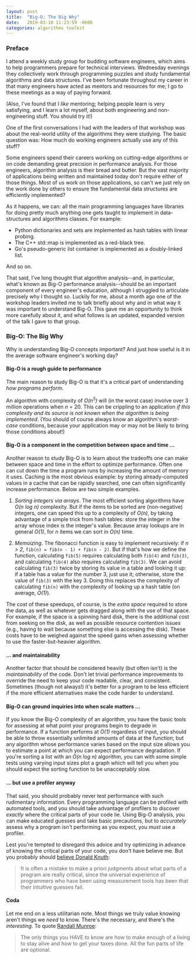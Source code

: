 ```yaml
---
layout: post
title:  "Big-O: The Big Why"
date:   2019-03-10 11:23:59 -0600
categories: algorithms toolkit
---
```

### Preface

I attend a weekly study group for budding software engineers, which aims to help
programmers prepare for technical interviews. Wednesday evenings they
collectively work through programming puzzles and study fundamental algorithms
and data structures. I've been fortunate throughout my career in that many
engineers have acted as mentors and resources for me; I go to these meetings as
a way of paying forward.

(Also, I've found that I _like_ mentoring; helping people learn is very
satisfying, and I learn a lot myself, about both engineering and non-engineering
stuff. You should try it!)

One of the first conversations I had with the leaders of that workshop was about
the real-world utility of the algorithms they were studying. The basic question
was: How much do working engineers actually use any of this stuff?

Some engineers spend their careers working on cutting-edge algorithms or on code
demanding great precision in performance analysis. For those engineers,
algorithm analysis is their bread and butter. But the vast majority of
applications being written and maintained today don't require either of those
things. Most of us work on those applications, so can't we just rely on the work
done by others to ensure the fundamental data structures are efficiently
implemented?

As it happens, we can: all the main programming languages have libraries for
doing pretty much anything one gets taught to implement in data-structures and
algorithms classes. For example:
  - Python dictionaries and sets are implemented as hash tables with linear
    probing.
  - The C++ std::map is implemented as a red-black tree.
  - Go's pseudo-generic list container is implemented as a doubly-linked list.

And so on.

That said, I've long thought that algorithm analysis--and, in particular, what's
known as Big-O performance analysis--should be an important component of every
engineer's education, although I struggled to articulate precisely why I thought
so. Luckily for me, about a month ago one of the workshop leaders invited me to
talk briefly about why and in what way it was important to understand Big-O.
This gave me an opportunity to think more carefully about it, and what follows
is an updated, expanded version of the talk I gave to that group.

### Big-O: The Big Why

Why is understanding Big-O concepts important? And just how useful is it in the
average software engineer's working day?

#### Big-O is a rough guide to performance

The main reason to study Big-O is that it's a critical part of understanding
_how programs perform_.

An algorithm with complexity of _O(n<sup>5</sup>)_ will (in the worst
case) involve over 3 million operations when _n_ = 20. This can be crippling to
an application _if this complexity and its source is not known when the
algorithm is being implemented_. (You should of course always know an
algorithm's _worst-case_ conditions, because your application may or may not be
likely to bring those conditions about!)

#### Big-O is a component in the competition between space and time ...

Another reason to study Big-O is to learn about the tradeoffs one can make
between space and time in the effort to optimize performance. Often one can cut
down the time a program runs by increasing the amount of memory it uses. Caching
is the most obvious example: by storing already-computed values in a cache that
can be rapidly searched, one can often significantly increase performance. Below
are two simple examples.

1. _Sorting integers via arrays_. The most efficient sorting algorithms have
   _O(n log n)_ complexity.  But if the items to be sorted are (non-negative)
   integers, one can speed this up to a complexity of _O(n)_, by taking
   advantage of a simple trick from hash tables: store the integer in the array
   whose index is the integer's value.  Because array lookups are in general
   _O(1)_, for _n_ items we can sort in _O(n)_ time.

2. _Memoizing_. The fibonacci function is easy to implement recursively: if _n >
   2_, `fib(n) = fib(n - 1) + fib(n - 2)`. But if that's how we define the
   function, calculating `fib(5)` requires calculating both `fib(4)` and
   `fib(3)`, and calculating `fib(4)` also requires calculating `fib(3)`. We can
   avoid calculating `fib(3)` twice by storing its value in a table and looking
   it up: if a table has a value for the number 3, just use it; otherwise, store
   the value of `fib(3)` with the key 3. Doing this replaces the complexity of
   calculating `fib(n)` with the complexity of looking up a hash table (on
   average, _O(1)_).

The cost of these speedups, of course, is the _extra space_ required to store
the data, as well as whatever gets dragged along with the use of that space. For
example, if the space is a spinning hard disk, there is the additional cost from
seeking on the disk, as well as possible resource contention issues (e.g.,
having to wait because something else is accessing the disk). These costs have
to be weighed against the speed gains when assessing whether to use the
faster-but-heavier algorithm.

#### ... and maintainability

Another factor that should be considered heavily (but often isn't) is the
_maintainability_ of the code. Don't let trivial performance improvements to
override the need to keep your code readable, clear, and consistent. Sometimes
(though not always!) it's better for a program to be less efficient if the more
efficient alternatives make the code harder to understand.

#### Big-O can ground inquiries into when scale matters ...

If you know the Big-O complexity of an algorithm, you have the basic tools for
assessing at what point your programs begin to degrade in performance. If a
function performs at _O(1)_ regardless of input, you should be able to throw
essentially unlimited amounts of data at the function; but any algorithm whose
performance varies based on the input size allows you to estimate a point at
which you can expect performance degradation. If you're sorting a list with an
_O(n log n)_ algorithm, you can with some simple tests using varying input sizes
plot a graph which will tell you when you should expect the sorting function to
be unacceptably slow.

#### ... but use a profiler anyway

That said, you should probably never test performance with such rudimentary
information. Every programming language can be profiled with automated tools,
and you should take advantage of profilers to discover _exactly_ where the
critical parts of your code lie. Using Big-O analysis, you can make educated
guesses and take basic precautions, but to _accurately_ assess why a program
isn't performing as you expect, you _must_ use a profiler.

Lest you're tempted to disregard this advice and try optimizing in advance of
knowing the critical parts of your code, you don't have believe me. But you
probably should [believe Donald
Knuth](http://www.cs.sjsu.edu/~mak/CS185C/KnuthStructuredProgrammingGoTo.pdf):

>It is often a mistake to make a priori judgments about what parts of a program
>are really critical, since the universal experience of programmers who have
>been using measurement tools has been that their intuitive guesses fail.

#### Coda

Let me end on a less utilitarian note. Most things we truly value knowing aren't
things we _need_ to know. There's the necessary, and there's the _interesting_.
To quote [Randall Munroe](https://www.xkcd.com/1050/):

>The only things you HAVE to know are how to make enough of a living to stay alive
>and how to get your taxes done. All the fun parts of life are optional.

